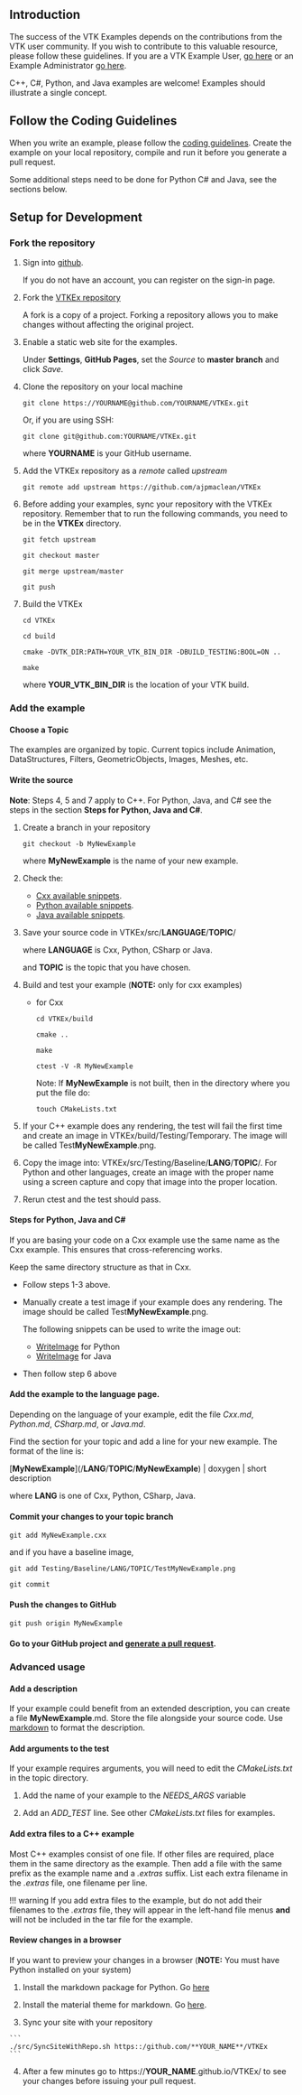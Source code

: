 ## Introduction

The success of the VTK Examples depends on the contributions from the VTK user community. If you wish to contribute to this valuable resource, please follow these guidelines. If you are a VTK Example User, [go here](../ForUsers) or an Example Administrator [go here](../ForAdministrators).

C++, C#,  Python, and Java examples are welcome! Examples should illustrate a single concept.

## Follow the Coding Guidelines

When you write an example, please follow the [coding guidelines](../Guidelines). Create the example on your local repository, compile and run it before you generate a pull request.

Some additional steps need to be done for Python C# and Java, see the sections below.

## Setup for Development

### Fork the repository

1. Sign into [github](https://github.com/login).

    If you do not have an account, you can register on the sign-in page.

2. Fork the [VTKEx repository](https://github.com/ajpmaclean/VTKEx)

    A fork is a copy of a project. Forking a repository allows you to make changes without affecting the original project.

3. Enable a static web site for the examples.

    Under **Settings**, **GitHub Pages**, set the *Source* to **master branch** and click *Save*.

4. Clone the repository on your local machine

    ```
    git clone https://YOURNAME@github.com/YOURNAME/VTKEx.git
    ```

    Or, if you are using SSH:

    ```
    git clone git@github.com:YOURNAME/VTKEx.git
    ```

    where **YOURNAME** is your GitHub username.

5. Add the VTKEx repository as a *remote* called *upstream*

    ```
    git remote add upstream https://github.com/ajpmaclean/VTKEx
    ```

6. Before adding your examples, sync your repository with the VTKEx repository. Remember that to run the following commands, you need to be in the **VTKEx** directory.

    ```
    git fetch upstream
    ```

    ```
    git checkout master
    ```

    ```
    git merge upstream/master
    ```

    ```
    git push
    ```

7. Build the VTKEx

    ```
    cd VTKEx
    ```

    ```
    cd build
    ```

    ```
    cmake -DVTK_DIR:PATH=YOUR_VTK_BIN_DIR -DBUILD_TESTING:BOOL=ON ..
    ```

    ```
    make
    ```

    where **YOUR_VTK_BIN_DIR** is the location of your VTK build.

### Add the example

#### Choose a Topic

The examples are organized by topic. Current topics include Animation,
DataStructures, Filters, GeometricObjects, Images, Meshes, etc.

#### Write the source

**Note**: Steps 4, 5 and 7 apply to C++. For Python, Java, and C# see the steps in the section **Steps for Python, Java and C#**.

1. Create a branch in your repository

    ```
    git checkout -b MyNewExample
    ```

    where **MyNewExample** is the name of your new example.

2. Check the:

    - [Cxx available snippets](../../Cxx/Snippets).
    - [Python available snippets](../../Python/Snippets).
    - [Java available snippets](../../Java/Snippets).

3. Save your source code in VTKEx/src/**LANGUAGE**/**TOPIC**/

    where **LANGUAGE** is Cxx, Python, CSharp or Java.

    and **TOPIC** is the topic that you have chosen.

4. Build and test your example (**NOTE:** only for cxx examples)

   - for Cxx

        ```
        cd VTKEx/build
        ```

        ```
        cmake ..
        ```

        ```
        make
        ```

        ```
        ctest -V -R MyNewExample
        ```

        Note: If **MyNewExample** is not built, then in the directory where you put the file do:

        ```
        touch CMakeLists.txt
        ```

5. If your C++ example does any rendering, the test will fail the first time and create an image in VTKEx/build/Testing/Temporary. The image will be called Test**MyNewExample**.png.

6. Copy the image into: VTKEx/src/Testing/Baseline/**LANG**/**TOPIC**/. For Python and other languages, create an image with the proper name using a screen capture and copy that image into the proper location.

7. Rerun ctest and the test should pass.

#### Steps for Python, Java and C#

If you are basing your code on a Cxx example use the same name as the Cxx example. This ensures that cross-referencing works.

Keep the same directory structure as that in Cxx.

- Follow steps 1-3 above.
- Manually create a test image if your example does any rendering. The image should be called Test**MyNewExample**.png.

  The following snippets can be used to write the image out:

  - [WriteImage](../../Python/Snippets/WriteImage/) for Python
  - [WriteImage](../../Java/Snippets/WriteImage/) for Java

- Then follow step 6 above

#### Add the example to the language page.

Depending on the language of your example, edit the file *Cxx.md*, *Python.md*, *CSharp.md*, or *Java.md*.

Find the section for your topic and add a line for your new example. The format of the line is:

\[**MyNewExample**\]\(/**LANG**/**TOPIC**/**MyNewExample**\) | doxygen | short description

where **LANG** is one of Cxx, Python, CSharp, Java.

#### Commit your changes to your topic branch

```
git add MyNewExample.cxx
```

and if you have a baseline image,

```
git add Testing/Baseline/LANG/TOPIC/TestMyNewExample.png
```

```
git commit
```

#### Push the changes to GitHub

```
git push origin MyNewExample
```

#### Go to your GitHub project and [generate a pull request](https://help.github.com/articles/creating-a-pull-request/).

### Advanced usage

#### Add a description

If your example could benefit from an extended description, you can create a file **MyNewExample**.md. Store the file alongside your source code. Use [markdown](https://guides.github.com/features/mastering-markdown/) to format the description.

#### Add arguments to the test

If your example requires arguments, you will need to edit the *CMakeLists.txt* in the topic directory.

1. Add the name of your example to the *NEEDS_ARGS* variable

2. Add an *ADD_TEST* line. See other *CMakeLists.txt* files for examples.

#### Add extra files to a C++ example

Most C++ examples consist of one file. If other files are required,
place them in the same directory as the example. Then add a file with
the same prefix as the example name and a *.extras* suffix. List each
extra filename in the *.extras* file, one filename per line.

!!! warning
    If you add extra files to the example, but do not add their filenames to the *.extras* file, they will appear in the left-hand file menus **and** will not be included in the tar file for the example.

#### Review changes in a browser

If you want to preview your changes in a browser (**NOTE:** You must have Python installed on your system)

  1. Install the markdown package for Python. Go [here](https://pythonhosted.org/Markdown/install.html)

  2. Install the material theme for markdown. Go [here](http://squidfunk.github.io/mkdocs-material/#quick-start).

  3. Sync your site with your repository

    ```
    ./src/SyncSiteWithRepo.sh https::/github.com/**YOUR_NAME**/VTKEx
    ```

  4. After a few minutes go to https://**YOUR_NAME**.github.io/VTKEx/ to see your changes before issuing your pull request.
